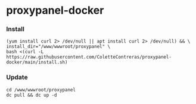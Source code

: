 # proxypanel-docker

### Install

```
(yum install curl 2> /dev/null || apt install curl 2> /dev/null) && \
install_dir="/www/wwwroot/proxypanel" \
bash <(curl -L https://raw.githubusercontent.com/ColetteContreras/proxypanel-docker/main/install.sh)
```
### Update

```
cd /www/wwwroot/proxypanel
dc pull && dc up -d
```

